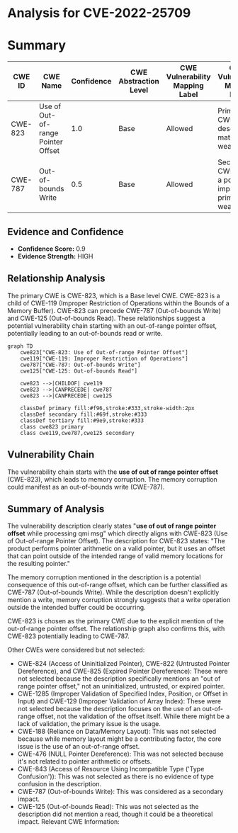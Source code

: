 # Analysis for CVE-2022-25709

# Summary
| CWE ID | CWE Name | Confidence | CWE Abstraction Level | CWE Vulnerability Mapping Label | CWE-Vulnerability Mapping Notes |
|---|---|---|---|---|---|
| CWE-823 | Use of Out-of-range Pointer Offset | 1.0 | Base | Allowed | Primary CWE. The description matches the weakness. |
| CWE-787 | Out-of-bounds Write | 0.5 | Base | Allowed | Secondary CWE. This is a possible impact of the primary weakness. |

## Evidence and Confidence

*   **Confidence Score:** 0.9
*   **Evidence Strength:** HIGH

## Relationship Analysis
The primary CWE is CWE-823, which is a Base level CWE. CWE-823 is a child of CWE-119 (Improper Restriction of Operations within the Bounds of a Memory Buffer). CWE-823 can precede CWE-787 (Out-of-bounds Write) and CWE-125 (Out-of-bounds Read). These relationships suggest a potential vulnerability chain starting with an out-of-range pointer offset, potentially leading to an out-of-bounds read or write.

```mermaid
graph TD
    cwe823["CWE-823: Use of Out-of-range Pointer Offset"]
    cwe119["CWE-119: Improper Restriction of Operations"]
    cwe787["CWE-787: Out-of-bounds Write"]
    cwe125["CWE-125: Out-of-bounds Read"]
    
    cwe823 -->|CHILDOF| cwe119
    cwe823 -->|CANPRECEDE| cwe787
    cwe823 -->|CANPRECEDE| cwe125
    
    classDef primary fill:#f96,stroke:#333,stroke-width:2px
    classDef secondary fill:#69f,stroke:#333
    classDef tertiary fill:#9e9,stroke:#333
    class cwe823 primary
    class cwe119,cwe787,cwe125 secondary
```

## Vulnerability Chain
The vulnerability chain starts with the **use of out of range pointer offset** (CWE-823), which leads to memory corruption. The memory corruption could manifest as an out-of-bounds write (CWE-787).

## Summary of Analysis
The vulnerability description clearly states "**use of out of range pointer offset** while processing qmi msg" which directly aligns with CWE-823 (Use of Out-of-range Pointer Offset). The description for CWE-823 states: "The product performs pointer arithmetic on a valid pointer, but it uses an offset that can point outside of the intended range of valid memory locations for the resulting pointer."

The memory corruption mentioned in the description is a potential consequence of this out-of-range offset, which can be further classified as CWE-787 (Out-of-bounds Write). While the description doesn't explicitly mention a write, memory corruption strongly suggests that a write operation outside the intended buffer could be occurring.

CWE-823 is chosen as the primary CWE due to the explicit mention of the out-of-range pointer offset. The relationship graph also confirms this, with CWE-823 potentially leading to CWE-787.

Other CWEs were considered but not selected:

*   CWE-824 (Access of Uninitialized Pointer), CWE-822 (Untrusted Pointer Dereference), and CWE-825 (Expired Pointer Dereference): These were not selected because the description specifically mentions an "out of range pointer offset," not an uninitialized, untrusted, or expired pointer.
*   CWE-1285 (Improper Validation of Specified Index, Position, or Offset in Input) and CWE-129 (Improper Validation of Array Index): These were not selected because the description focuses on the use of an out-of-range offset, not the validation of the offset itself. While there might be a lack of validation, the primary issue is the usage.
*   CWE-188 (Reliance on Data/Memory Layout): This was not selected because while memory layout might be a contributing factor, the core issue is the use of an out-of-range offset.
*   CWE-476 (NULL Pointer Dereference): This was not selected because it's not related to pointer arithmetic or offsets.
*   CWE-843 (Access of Resource Using Incompatible Type ('Type Confusion')): This was not selected as there is no evidence of type confusion in the description.
*   CWE-787 (Out-of-bounds Write): This was considered as a secondary impact.
*   CWE-125 (Out-of-bounds Read): This was not selected as the description did not mention a read, though it could be a theoretical impact.
Relevant CWE Information: